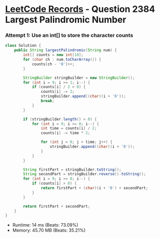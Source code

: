 # [LeetCode Records](../../README.md) - Question 2384 Largest Palindromic Number

### Attempt 1: Use an int[] to store the character counts
```java
class Solution {
    public String largestPalindromic(String num) {
        int[] counts = new int[10];
        for (char ch : num.toCharArray()) {
            counts[ch - '0']++;
        }

        StringBuilder stringBuilder = new StringBuilder();
        for (int i = 9; i >= 1; i--) {
            if (counts[i] / 2 > 0) {
                counts[i] -= 2;
                stringBuilder.append((char)(i + '0'));
                break;
            }
        }

        if (stringBuilder.length() > 0) {
            for (int i = 9; i >= 0; i--) {
                int time = counts[i] / 2;
                counts[i] -= time * 2;

                for (int j = 0; j < time; j++) {
                    stringBuilder.append((char)(i + '0'));
                }
            }
        }

        String firstPart = stringBuilder.toString();
        String secondPart = stringBuilder.reverse().toString();
        for (int i = 9; i >= 0; i--) {
            if (counts[i] > 0) {
                return firstPart + (char)(i + '0') + secondPart;
            }
        }

        return firstPart + secondPart;
    }
}
```
- Runtime: 14 ms (Beats: 73.09%)
- Memory: 45.70 MB (Beats: 35.21%)

<br>

